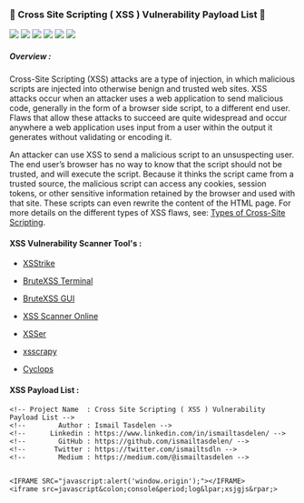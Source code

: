 ### 🚀 Cross Site Scripting ( XSS ) Vulnerability Payload List 🚀

<img src="https://cdn.rawgit.com/sindresorhus/awesome/d7305f38d29fed78fa85652e3a63e154dd8e8829/media/badge.svg"> <img src="https://img.shields.io/github/stars/payloadbox/xss-payload-list?style=social"> <img src="https://img.shields.io/github/forks/payloadbox/xss-payload-list?style=social"> <img src="https://img.shields.io/github/repo-size/payloadbox/xss-payload-list"> <img src="https://img.shields.io/github/license/payloadbox/xss-payload-list"> <img src="https://img.shields.io/github/issues/detail/author/payloadbox/xss-payload-list/1">

##### Overview : 

Cross-Site Scripting (XSS) attacks are a type of injection, in which malicious scripts are injected into otherwise benign and trusted web sites. XSS attacks occur when an attacker uses a web application to send malicious code, generally in the form of a browser side script, to a different end user. Flaws that allow these attacks to succeed are quite widespread and occur anywhere a web application uses input from a user within the output it generates without validating or encoding it.

An attacker can use XSS to send a malicious script to an unsuspecting user. The end user’s browser has no way to know that the script should not be trusted, and will execute the script. Because it thinks the script came from a trusted source, the malicious script can access any cookies, session tokens, or other sensitive information retained by the browser and used with that site. These scripts can even rewrite the content of the HTML page. For more details on the different types of XSS flaws, see: [Types of Cross-Site Scripting](https://www.owasp.org/index.php/Types_of_Cross-Site_Scripting).

#### XSS Vulnerability Scanner Tool's :

* [XSStrike](https://github.com/UltimateHackers/XSStrike)

* [BruteXSS Terminal](https://github.com/shawarkhanethicalhacker/BruteXSS)

* [BruteXSS GUI](https://github.com/rajeshmajumdar/BruteXSS)

* [XSS Scanner Online](http://xss-scanner.com/)

* [XSSer](https://tools.kali.org/web-applications/xsser)

* [xsscrapy](https://github.com/DanMcInerney/xsscrapy)  
* [Cyclops](https://github.com/v8blink/Chromium-based-XSS-Taint-Tracking)  

#### XSS Payload List :

```
<!-- Project Name  : Cross Site Scripting ( XSS ) Vulnerability Payload List -->
<!--        Author : Ismail Tasdelen -->
<!--      Linkedin : https://www.linkedin.com/in/ismailtasdelen/ -->
<!--        GitHub : https://github.com/ismailtasdelen/ -->
<!--       Twitter : https://twitter.com/ismailtsdln -->
<!--        Medium : https://medium.com/@ismailtasdelen -->


<IFRAME SRC="javascript:alert('window.origin');"></IFRAME>
<iframe src=javascript&colon;console&period;log&lpar;xsjgjs&rpar;>
